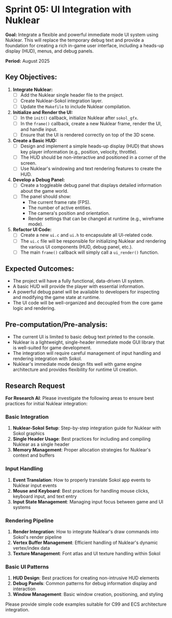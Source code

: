 # Sprint 05: UI Integration with Nuklear

**Goal:** Integrate a flexible and powerful immediate mode UI system using Nuklear. This will replace the temporary debug text and provide a foundation for creating a rich in-game user interface, including a heads-up display (HUD), menus, and debug panels.

**Period:** August 2025

## Key Objectives:

1.  **Integrate Nuklear:**
    *   [ ] Add the Nuklear single header file to the project.
    *   [ ] Create Nuklear-Sokol integration layer.
    *   [ ] Update the `Makefile` to include Nuklear compilation.

2.  **Initialize and Render the UI:**
    *   [ ] In the `init()` callback, initialize Nuklear after `sokol_gfx`.
    *   [ ] In the `frame()` callback, create a new Nuklear frame, render the UI, and handle input.
    *   [ ] Ensure that the UI is rendered correctly on top of the 3D scene.

3.  **Create a Basic HUD:**
    *   [ ] Design and implement a simple heads-up display (HUD) that shows key player information (e.g., position, velocity, throttle).
    *   [ ] The HUD should be non-interactive and positioned in a corner of the screen.
    *   [ ] Use Nuklear's windowing and text rendering features to create the HUD.

4.  **Develop a Debug Panel:**
    *   [ ] Create a toggleable debug panel that displays detailed information about the game world.
    *   [ ] The panel should show:
        *   The current frame rate (FPS).
        *   The number of active entities.
        *   The camera's position and orientation.
        *   Render settings that can be changed at runtime (e.g., wireframe mode).

5.  **Refactor UI Code:**
    *   [ ] Create a new `ui.c` and `ui.h` to encapsulate all UI-related code.
    *   [ ] The `ui.c` file will be responsible for initializing Nuklear and rendering the various UI components (HUD, debug panel, etc.).
    *   [ ] The main `frame()` callback will simply call a `ui_render()` function.

## Expected Outcomes:

*   The project will have a fully functional, data-driven UI system.
*   A basic HUD will provide the player with essential information.
*   A powerful debug panel will be available to developers for inspecting and modifying the game state at runtime.
*   The UI code will be well-organized and decoupled from the core game logic and rendering.

## Pre-computation/Pre-analysis:

*   The current UI is limited to basic debug text printed to the console.
*   Nuklear is a lightweight, single-header immediate mode GUI library that is well-suited for game development.
*   The integration will require careful management of input handling and rendering integration with Sokol.
*   Nuklear's immediate mode design fits well with game engine architecture and provides flexibility for runtime UI creation.

## Research Request

**For Research AI**: Please investigate the following areas to ensure best practices for initial Nuklear integration:

### Basic Integration
1. **Nuklear-Sokol Setup**: Step-by-step integration guide for Nuklear with Sokol graphics
2. **Single Header Usage**: Best practices for including and compiling Nuklear as a single header
3. **Memory Management**: Proper allocation strategies for Nuklear's context and buffers

### Input Handling
1. **Event Translation**: How to properly translate Sokol app events to Nuklear input events
2. **Mouse and Keyboard**: Best practices for handling mouse clicks, keyboard input, and text entry
3. **Input State Management**: Managing input focus between game and UI systems

### Rendering Pipeline
1. **Render Integration**: How to integrate Nuklear's draw commands into Sokol's render pipeline
2. **Vertex Buffer Management**: Efficient handling of Nuklear's dynamic vertex/index data
3. **Texture Management**: Font atlas and UI texture handling within Sokol

### Basic UI Patterns
1. **HUD Design**: Best practices for creating non-intrusive HUD elements
2. **Debug Panels**: Common patterns for debug information display and interaction
3. **Window Management**: Basic window creation, positioning, and styling

Please provide simple code examples suitable for C99 and ECS architecture integration.
